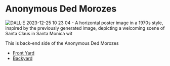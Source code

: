 # Anonymous Ded Morozes

![DALL·E 2023-12-25 10 23 04 - A horizontal poster image in a 1970s style, inspired by the previously generated image, depicting a welcoming scene of Santa Claus in Santa Monica wit](https://github.com/uglyunicorn-eh/santa-monica/assets/137888/91324857-1c2a-4258-bc8e-49d042df93dd)


This is back-end side of the Anonymous Ded Morozes

* [Front Yard](https://github.com/uglyunicorn-eh/santa-barbara)
* [Backyard](https://github.com/uglyunicorn-eh/santa-monica)
